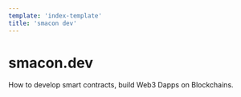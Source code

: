```yaml
---
template: 'index-template'
title: 'smacon dev'
---
```


# smacon.dev

How to develop smart contracts, build Web3 Dapps on Blockchains.